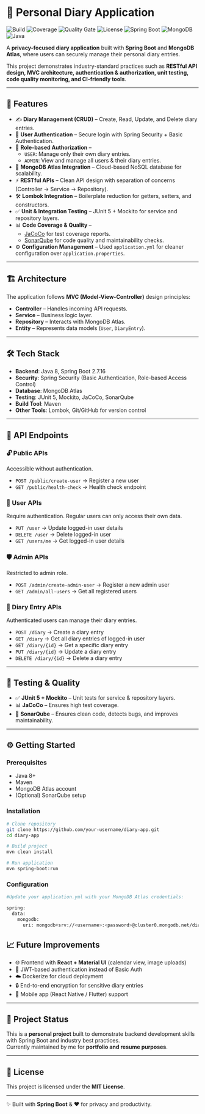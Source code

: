 # 📖 Personal Diary Application  

![Build](https://img.shields.io/badge/build-passing-brightgreen)
![Coverage](https://img.shields.io/badge/coverage-47%25-blue)
![Quality Gate](https://img.shields.io/badge/sonarqube-passed-success)
![License](https://img.shields.io/badge/license-MIT-yellow)
![Spring Boot](https://img.shields.io/badge/SpringBoot-2.7.16-green?logo=springboot)
![MongoDB](https://img.shields.io/badge/MongoDB-Atlas-success?logo=mongodb)
![Java](https://img.shields.io/badge/Java-8-orange?logo=openjdk)

A **privacy-focused diary application** built with **Spring Boot** and **MongoDB Atlas**, where users can securely manage their personal diary entries.  

This project demonstrates industry-standard practices such as **RESTful API design, MVC architecture, authentication & authorization, unit testing, code quality monitoring, and CI-friendly tools**.  

---

## 🚀 Features  

- ✍️ **Diary Management (CRUD)** – Create, Read, Update, and Delete diary entries.  
- 🔐 **User Authentication** – Secure login with Spring Security + Basic Authentication.  
- 👥 **Role-based Authorization** –  
  - `USER`: Manage only their own diary entries.  
  - `ADMIN`: View and manage all users & their diary entries.  
- 📂 **MongoDB Atlas Integration** – Cloud-based NoSQL database for scalability.  
- ⚡ **RESTful APIs** – Clean API design with separation of concerns (Controller → Service → Repository).  
- 🛠 **Lombok Integration** – Boilerplate reduction for getters, setters, and constructors.  
- ✅ **Unit & Integration Testing** – JUnit 5 + Mockito for service and repository layers.  
- 📊 **Code Coverage & Quality** –  
  - [JaCoCo](https://www.jacoco.org/jacoco/) for test coverage reports.  
  - [SonarQube](https://www.sonarsource.com/products/sonarqube/) for code quality and maintainability checks.  
- ⚙️ **Configuration Management** – Used `application.yml` for cleaner configuration over `application.properties`.  

---

## 🏗️ Architecture  

The application follows **MVC (Model-View-Controller)** design principles:  

- **Controller** – Handles incoming API requests.  
- **Service** – Business logic layer.  
- **Repository** – Interacts with MongoDB Atlas.  
- **Entity** – Represents data models (`User`, `DiaryEntry`).  


---

## 🛠️ Tech Stack  

- **Backend**: Java 8, Spring Boot 2.7.16  
- **Security**: Spring Security (Basic Authentication, Role-based Access Control)  
- **Database**: MongoDB Atlas  
- **Testing**: JUnit 5, Mockito, JaCoCo, SonarQube  
- **Build Tool**: Maven  
- **Other Tools**: Lombok, Git/GitHub for version control  

---

## 📡 API Endpoints  

### 🔓 Public APIs  
Accessible without authentication.  
- `POST /public/create-user` → Register a new user  
- `GET /public/health-check` → Health check endpoint  

### 👤 User APIs  
Require authentication. Regular users can only access their own data.  
- `PUT /user` → Update logged-in user details  
- `DELETE /user` → Delete logged-in user  
- `GET /users/me` → Get logged-in user details  

### 🛡️ Admin APIs  
Restricted to admin role.  
- `POST /admin/create-admin-user` → Register a new admin user  
- `GET /admin/all-users` → Get all registered users  

### 📖 Diary Entry APIs  
Authenticated users can manage their diary entries.  
- `POST /diary` → Create a diary entry  
- `GET /diary` → Get all diary entries of logged-in user  
- `GET /diary/{id}` → Get a specific diary entry  
- `PUT /diary/{id}` → Update a diary entry  
- `DELETE /diary/{id}` → Delete a diary entry  


---

## 🧪 Testing & Quality  

- ✅ **JUnit 5 + Mockito** – Unit tests for service & repository layers.  
- 📊 **JaCoCo** – Ensures high test coverage.  
- 🧹 **SonarQube** – Ensures clean code, detects bugs, and improves maintainability.  

---

## ⚙️ Getting Started  

### Prerequisites  
- Java 8+  
- Maven  
- MongoDB Atlas account  
- (Optional) SonarQube setup  

### Installation  
```bash
# Clone repository
git clone https://github.com/your-username/diary-app.git
cd diary-app

# Build project
mvn clean install

# Run application
mvn spring-boot:run
```
### Configuration
```bash
#Update your application.yml with your MongoDB Atlas credentials:

spring:
  data:
    mongodb:
      uri: mongodb+srv://<username>:<password>@cluster0.mongodb.net/diarydb
```
## 📈 Future Improvements  

- 🌐 Frontend with **React + Material UI** (calendar view, image uploads)  
- 🔑 JWT-based authentication instead of Basic Auth  
- ☁️ Dockerize for cloud deployment  
- 🔒 End-to-end encryption for sensitive diary entries  
- 📱 Mobile app (React Native / Flutter) support  

---

## 🤝 Project Status  

This is a **personal project** built to demonstrate backend development skills with Spring Boot and industry best practices.  
Currently maintained by me for **portfolio and resume purposes**.  

---

## 📜 License  

This project is licensed under the **MIT License**.  

---

✨ Built with **Spring Boot** & ❤️ for privacy and productivity.  
